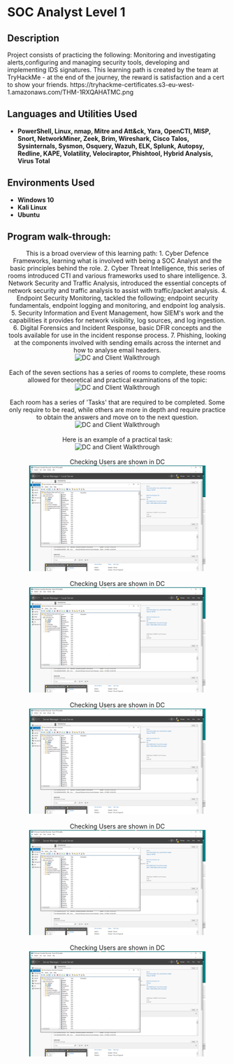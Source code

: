 

<h1>SOC Analyst Level 1</h1>

 ###
<h2>Description</h2>
Project consists of practicing the following:
Monitoring and investigating alerts,configuring and managing security tools, developing and implementing IDS signatures. 
This learning path is created by the team at TryHackMe - at the end of the journey, the reward is satisfaction and a cert to show your friends. 
https://tryhackme-certificates.s3-eu-west-1.amazonaws.com/THM-1RXQAHATMC.png
<br />


<h2>Languages and Utilities Used</h2>

- <b>PowerShell, Linux, nmap, Mitre and Att&ck, Yara, OpenCTI, MISP, Snort, NetworkMiner, Zeek, Brim, Wireshark, Cisco Talos, Sysinternals, Sysmon, Osquery, Wazuh, ELK, Splunk, Autopsy, Redline, 
KAPE, Volatility, Velociraptor, Phishtool, Hybrid Analysis, Virus Total</b> 


<h2>Environments Used </h2>

- <b>Windows 10</b>
- <b>Kali Linux</b>
- <b>Ubuntu</b>

<h2>Program walk-through:</h2>

<p align="center">
This is a broad overview of this learning path: 
1. Cyber Defence Frameworks, learning what is involved with being a SOC Analyst and the basic principles behind the role. 
2. Cyber Threat Intelligence, this series of rooms introduced CTI and various frameworks used to share intelligence.
3. Network Security and Traffic Analysis, introduced the essential concepts of network security and traffic analysis to assist with traffic/packet analysis. 
4. Endpoint Security Monitoring, tackled the following; endpoint security fundamentals, endpoint logging and monitoring, and endpoint log analysis. 
5. Security Information and Event Management, how SIEM's work and the capabilities it provides for network visibility, log sources, and log ingestion. 
6. Digital Forensics and Incident Response, basic DFIR concepts and the tools available for use in the incident response process. 
7. Phishing, looking at the components involved with sending emails across the internet and how to analyse email headers. 
 <br/>
<img src="https://github.com/vonagle/SOC-Analyst-LVL-1/blob/main/Allroomsoverview.PNG" height="80%" width="80%" alt="DC and Client Walkthrough"/>
<br />
<br />
Each of the seven sections has a series of rooms to complete, these rooms allowed for theoretical and practical examinations of the topic:  <br/>
<img src="https://github.com/vonagle/SOC-Analyst-LVL-1/blob/main/cyberframeworks%20section.PNG" height="80%" width="80%" alt="DC and Client Walkthrough"/>
<br />
<br />
Each room has a series of 'Tasks' that are required to be completed. Some only require to be read, while others are more in depth and require practice to obtain the answers and move on to the next question. <br/>
<img src="https://github.com/vonagle/SOC-Analyst-LVL-1/blob/main/cyberkillchaintasks.PNG" height="80%" width="80%" alt="DC and Client Walkthrough"/>
<br />
<br />
Here is an example of a practical task: <br/>
<img src="https://github.com/vonagle/SOC-Analyst-LVL-1/blob/main/taskexample.PNG" height="80%" width="80%" alt="DC and Client Walkthrough"/>
<br />
<br />
Checking Users are shown in DC <br/>
<img src="https://github.com/vonagle/ActiveDirectoryLab/blob/main/jmadakorhomelab3.PNG" height="80%" width="80%" alt="DC and Client Walkthrough"/>
<br />
<br />
Checking Users are shown in DC <br/>
<img src="https://github.com/vonagle/ActiveDirectoryLab/blob/main/jmadakorhomelab3.PNG" height="80%" width="80%" alt="DC and Client Walkthrough"/>
<br />
<br />
Checking Users are shown in DC <br/>
<img src="https://github.com/vonagle/ActiveDirectoryLab/blob/main/jmadakorhomelab3.PNG" height="80%" width="80%" alt="DC and Client Walkthrough"/>
<br />
<br />
Checking Users are shown in DC <br/>
<img src="https://github.com/vonagle/ActiveDirectoryLab/blob/main/jmadakorhomelab3.PNG" height="80%" width="80%" alt="DC and Client Walkthrough"/>
<br />
<br />
Checking Users are shown in DC <br/>
<img src="https://github.com/vonagle/ActiveDirectoryLab/blob/main/jmadakorhomelab3.PNG" height="80%" width="80%" alt="DC and Client Walkthrough"/>
<br />
</p>

<!--
 ```diff
- text in red
+ text in green
! text in orange
# text in gray
@@ text in purple (and bold)@@
```
--!>

